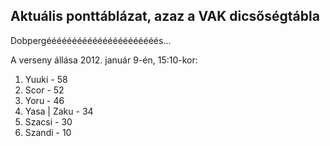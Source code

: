 ## Aktuális ponttáblázat, azaz a VAK dicsőségtábla

Dobpergéééééééééééééééééééééés...

A verseny állása 2012. január 9-én, 15:10-kor:

1. Yuuki - 58
2. Scor - 52
3. Yoru - 46
4. Yasa | Zaku - 34
5. Szacsi - 30
6. Szandi - 10

